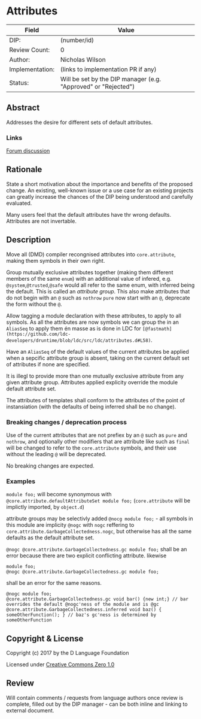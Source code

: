 # Attributes

| Field           | Value                                                           |
|-----------------|-----------------------------------------------------------------|
| DIP:            | (number/id)                                                     |
| Review Count:   | 0
| Author:         | Nicholas Wilson                                                 |
| Implementation: | (links to implementation PR if any)                             |
| Status:         | Will be set by the DIP manager (e.g. "Approved" or "Rejected")  |

## Abstract

Addresses the desire for different sets of default attributes.

### Links

[Forum discussion](https://forum.dlang.org/thread/wnddmlmfinqqfccdlhqc@forum.dlang.org)

## Rationale

State a short motivation about the importance and benefits of the proposed
change.  An existing, well-known issue or a use case for an existing projects
can greatly increase the chances of the DIP being understood and carefully
evaluated.

Many users feel that the default attributes have thr wrong defaults.
Attributes are not invertable.

## Description

Move all (DMD) compiler recongnised attributes into `core.attribute`, making them symbols in their own right.

Group mutually exclusive attributes together (making them different members of the same `enum`) with an additional value of infered,
e.g. `@system`,`@trusted`,`@safe` would all refer to the same enum, with inferred being the default. This is called an _attribute group_.
This also make attributes that do not begin with an `@` such as `nothrow` `pure` now start with an `@`, deprecate the form without the `@`.

Allow tagging a module declaration with these attributes, to apply to all symbols.
As all the attributes are now symbols we can group the in an `AliasSeq` to apply them én masse as is done in LDC for `[@fastmath](https://github.com/ldc-developers/druntime/blob/ldc/src/ldc/attributes.d#L58)`.

Have an `AliasSeq` of the default values of the current attributes be applied when a sepcific attribute group is absent,
taking on the current default set of attributes if none are specified.

It is illegl to provide more than one mutually exclusive attribute from any given attribute group. 
Attributes applied explicity override the module default attribute set.

The attributes of templates shall conform to the attributes of the point of instansiation (with the defaults of being inferred shall be no change).

### Breaking changes / deprecation process

Use of the current attributes that are not prefiex by an `@` such as `pure` and `nothrow`,
and optionally other modifiers that are attribute like such as `final` will be changed to refer to the `core.attribute` symbols,
and their use without the leading `@` will be deprecated.

No breaking changes are expected.

### Examples

`module foo;` will become synonymous with `@core.attribute.defaultAttributeSet module foo;` 
(`core.attribute` will be implictly imported, by `object.d`)

 attribute groups may be selectivly added 
 `@nocg module foo;` - all symbols in this module are implicity `@nogc` with `nogc` reffering to `core.attribute.GarbageCollectedness.nogc`,
 but otherwise has all the same defaults as the default attribute set.
 
 `@nogc @core.attribute.GarbageCollectedness.gc module foo;` shall be an error because there are two explicit conflicting attribute.
 likewise 
 ```
 module foo;
 @nogc @core.attribute.GarbageCollectedness.gc module foo;
 ```
 shall be an error for the same reasons.
 ```
 @nogc module foo;
 @core.attribute.GarbageCollectedness.gc void bar() {new int;} // bar overrides the default @nogc'ness of the module and is @gc
 @core.attribute.GarbageCollectedness.inferred void baz() { someOtherFunction(); } // baz's gc'ness is determined by someOtherFunction
 ```

## Copyright & License

Copyright (c) 2017 by the D Language Foundation

Licensed under [Creative Commons Zero 1.0](https://creativecommons.org/publicdomain/zero/1.0/legalcode.txt)

## Review

Will contain comments / requests from language authors once review is complete,
filled out by the DIP manager - can be both inline and linking to external
document.

